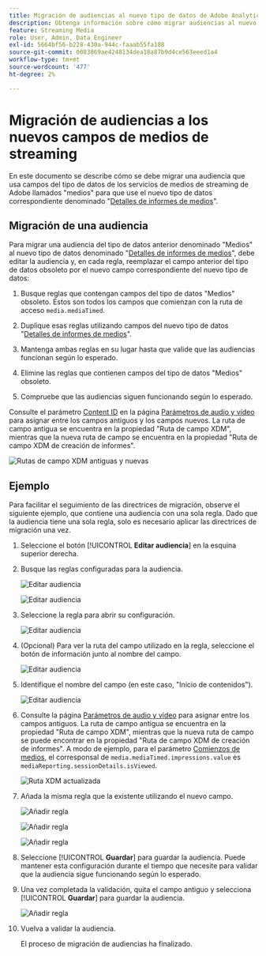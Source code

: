 ```yaml
---
title: Migración de audiencias al nuevo tipo de datos de Adobe Analytics para medios de streaming
description: Obtenga información sobre cómo migrar audiencias al nuevo tipo de datos de Adobe Analytics para medios de streaming
feature: Streaming Media
role: User, Admin, Data Engineer
exl-id: 5664bf56-b228-430a-944c-faaab55fa108
source-git-commit: 0083869ae4248134dea18a87b9d4ce563eeed1a4
workflow-type: tm+mt
source-wordcount: '477'
ht-degree: 2%

---
```


# Migración de audiencias a los nuevos campos de medios de streaming

En este documento se describe cómo se debe migrar una audiencia que usa campos del tipo de datos de los servicios de medios de streaming de Adobe llamados &quot;medios&quot; para que use el nuevo tipo de datos correspondiente denominado &quot;[Detalles de informes de medios](https://experienceleague.adobe.com/en/docs/experience-platform/xdm/data-types/media-reporting-details)&quot;.

## Migración de una audiencia

Para migrar una audiencia del tipo de datos anterior denominado &quot;Medios&quot; al nuevo tipo de datos denominado &quot;[Detalles de informes de medios](https://experienceleague.adobe.com/en/docs/experience-platform/xdm/data-types/media-reporting-details)&quot;, debe editar la audiencia y, en cada regla, reemplazar el campo anterior del tipo de datos obsoleto por el nuevo campo correspondiente del nuevo tipo de datos:

1. Busque reglas que contengan campos del tipo de datos &quot;Medios&quot; obsoleto. Estos son todos los campos que comienzan con la ruta de acceso `media.mediaTimed`.

1. Duplique esas reglas utilizando campos del nuevo tipo de datos &quot;[Detalles de informes de medios](https://experienceleague.adobe.com/en/docs/experience-platform/xdm/data-types/media-reporting-details)&quot;.

1. Mantenga ambas reglas en su lugar hasta que valide que las audiencias funcionan según lo esperado.

1. Elimine las reglas que contienen campos del tipo de datos &quot;Medios&quot; obsoleto.

1. Compruebe que las audiencias siguen funcionando según lo esperado.

Consulte el parámetro [Content ID](https://experienceleague.adobe.com/en/docs/media-analytics/using/implementation/variables/audio-video-parameters#content-id) en la página [Parámetros de audio y vídeo](https://experienceleague.adobe.com/es/docs/media-analytics/using/implementation/variables/audio-video-parameters) para asignar entre los campos antiguos y los campos nuevos. La ruta de campo antigua se encuentra en la propiedad &quot;Ruta de campo XDM&quot;, mientras que la nueva ruta de campo se encuentra en la propiedad &quot;Ruta de campo XDM de creación de informes&quot;.

![Rutas de campo XDM antiguas y nuevas](assets/field-paths-updated.jpeg)

## Ejemplo

Para facilitar el seguimiento de las directrices de migración, observe el siguiente ejemplo, que contiene una audiencia con una sola regla. Dado que la audiencia tiene una sola regla, solo es necesario aplicar las directrices de migración una vez.

1. Seleccione el botón [!UICONTROL **Editar audiencia**] en la esquina superior derecha.

1. Busque las reglas configuradas para la audiencia.

   ![Editar audiencia](assets/audience-edit.jpeg)

   ![Editar audiencia](assets/audience-edit2.jpeg)

1. Seleccione la regla para abrir su configuración.

   ![Editar audiencia](assets/audience-edit3.jpeg)

1. (Opcional) Para ver la ruta del campo utilizado en la regla, seleccione el botón de información junto al nombre del campo.

   ![Editar audiencia](assets/audience-edit4.jpeg)

1. Identifique el nombre del campo (en este caso, &quot;Inicio de contenidos&quot;).

   ![Editar audiencia](assets/audience-edit5.jpeg)

1. Consulte la página [Parámetros de audio y vídeo](https://experienceleague.adobe.com/es/docs/media-analytics/using/implementation/variables/audio-video-parameters) para asignar entre los campos antiguos. La ruta de campo antigua se encuentra en la propiedad &quot;Ruta de campo XDM&quot;, mientras que la nueva ruta de campo se puede encontrar en la propiedad &quot;Ruta de campo XDM de creación de informes&quot;. A modo de ejemplo, para el parámetro [Comienzos de medios](https://experienceleague.adobe.com/en/docs/media-analytics/using/implementation/variables/audio-video-parameters#media-starts), el corresponsal de `media.mediaTimed.impressions.value` es `mediaReporting.sessionDetails.isViewed`.

   ![Ruta XDM actualizada](assets/updated-xdm-path.jpeg)

1. Añada la misma regla que la existente utilizando el nuevo campo.

   ![Añadir regla](assets/add-rule.jpeg)

   ![Añadir regla](assets/add-rule2.jpeg)

   ![Añadir regla](assets/add-rule3.jpeg)

1. Seleccione [!UICONTROL **Guardar**] para guardar la audiencia. Puede mantener esta configuración durante el tiempo que necesite para validar que la audiencia sigue funcionando según lo esperado.

1. Una vez completada la validación, quita el campo antiguo y selecciona [!UICONTROL **Guardar**] para guardar la audiencia.

   ![Añadir regla](assets/add-rule4.jpeg)

1. Vuelva a validar la audiencia.

   El proceso de migración de audiencias ha finalizado.
